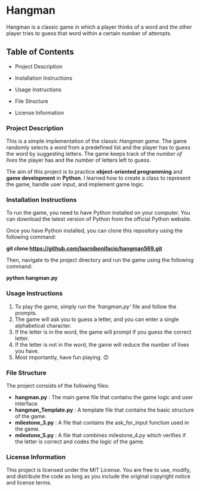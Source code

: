 # Hangman 

Hangman is a classic game in which a player thinks of a word and the other player tries to guess that word within a certain number of attempts.


## Table of Contents

- Project Description

- Installation Instructions

- Usage Instructions

- File Structure

- License Information

### Project Description

This is a simple implementation of the classic *Hangman game*. The game randomly selects a _word_ from a predefined list and the player has to guess the word by suggesting letters. The game keeps track of the _number of lives_ the player has and the number of letters left to guess.

The aim of this project is to practice **object-oriented programming** and **game development** in **Python**. I learned how to create a class to represent the game, handle user input, and implement game logic.

### Installation Instructions

To run the game, you need to have Python installed on your computer. You can download the latest version of Python from the official Python website.

Once you have Python installed, you can clone this repository using the following command:

**git clone https://github.com/laarnibonifacio/hangman569.git**

Then, navigate to the project directory and run the game using the following command:

**python hangman.py**


### Usage Instructions

1. To play the game, simply run the _‘hangman.py’_ file and follow the prompts. 
2. The game will ask you to guess a letter, and you can enter a single alphabetical character. 
3. If the letter is in the word, the game will prompt if you guess the correct letter. 
4. If the letter is not in the word, the game will reduce the number of lives you have.
5. Most importantly, have fun playing. 🙃

### File Structure
The project consists of the following files:

- **hangman.py** : 	The main game file that contains the game logic and user interface.
- **hangman_Template.py** : A template file that contains the basic structure of the game.
- **milestone_3.py** : A file that contains the ask_for_input function used in the game.
- **milestone_5.py** : A file that combines milestone_4.py which verifies if the letter is correct and codes the logic of the game.

### License Information
This project is licensed under the MIT License. You are free to use, modify, and distribute the code as long as you include the original copyright notice and license terms.



